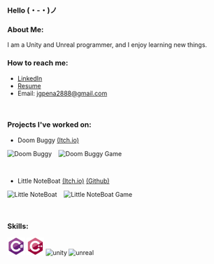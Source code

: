 ### Hello (・-・)ノ

### About Me:
I am a Unity and Unreal programmer, and I enjoy learning new things.

### How to reach me:
* [LinkedIn](https://www.linkedin.com/in/joseph-pena-5949411ba/)
* [Resume](https://resume.creddle.io/resume/8jbd37dofvq)
* Email: jgpena2888@gmail.com

<br/>

### Projects I've worked on:
* Doom Buggy [(Itch.io)](https://doombuggy.itch.io/doom-buggy)

<img src="https://img.itch.zone/aW1nLzkwNDcxMzkucG5n/original/Jim8v7.png" alt="Doom Buggy" width="400" height="200"/> &nbsp;&nbsp; <img src="https://img.itch.zone/aW1hZ2UvMTU0OTM2OS85MDU1MjM4LnBuZw==/347x500/7WhASG.png" alt="Doom Buggy Game" width="400" height="200"/>

<br/>

* Little NoteBoat [(Itch.io)](https://chicory-games.itch.io/little-noteboat) [(Github)](https://github.com/lucasCampCode/A-Little-Noteboat)

<img src="https://img.itch.zone/aW1nLzYzNDUxNzcucG5n/347x500/LPtXLE.png" alt="Little NoteBoat" width="200" height="200"/> &nbsp;&nbsp; <img src="https://cdn.discordapp.com/attachments/689567022710915153/986324733408718878/unknown.png" alt="Little NoteBoat Game" width="200" height="200"/>

<br/>

### Skills:
<p align="left">
<img src="https://raw.githubusercontent.com/devicons/devicon/master/icons/csharp/csharp-original.svg" alt="csharp" width="40" height="40"/>
</a>
<img src="https://raw.githubusercontent.com/devicons/devicon/master/icons/cplusplus/cplusplus-original.svg" alt="cplusplus" width="40" height="40"/>
</a>
<img src="https://www.vectorlogo.zone/logos/unity3d/unity3d-icon.svg" alt="unity" width="40" height="40"/>
</a>
<img src="https://w7.pngwing.com/pngs/295/917/png-transparent-unreal-engine-4-game-engine-epic-games-others-miscellaneous-blue-game-thumbnail.png" alt="unreal" width="40" height="40"/>
</a>
</p>

<!--
- 🔭 I’m currently working on ...
